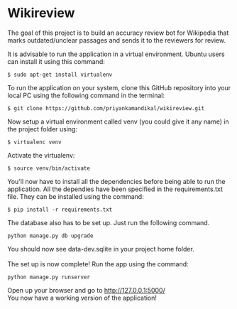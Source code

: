 # Wikireview

The goal of this project is to build an accuracy review bot for Wikipedia that marks outdated/unclear passages and sends it to the reviewers for review.

It is advisable to run the application in a virtual environment. Ubuntu users can install it using this command:
```
$ sudo apt-get install virtualenv
```

To run the application on your system, clone this GitHub repository into your local PC using the following command in the terminal:<br>
```
$ git clone https://github.com/priyankamandikal/wikireview.git
```
Now setup a virtual environment called venv (you could give it any name) in the project folder using:
```
$ virtualenc venv
```
Activate the virtualenv:
```
$ source venv/bin/activate
```
You'll now have to install all the dependencies before being able to run the application. All the dependies have been specified in the requirements.txt file. They can be installed using the command:
```
$ pip install -r requirements.txt
```
The database also has to be set up. Just run the following command.
```
python manage.py db upgrade
```
You should now see data-dev.sqlite in your project home folder.<br><br>
The set up is now complete! Run the app using the command:
```
python manage.py runserver
```
Open up your browser and go to http://127.0.0.1:5000/<br>
You now have a working version of the application!
